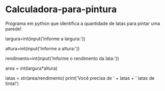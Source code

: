 # Calculadora-para-pintura
Programa em python que identifica a quantidade de latas para pintar uma parede!

largura=int(input('Informe a largura:'))


altura=int(input('Informe a altura:'))


rendimento=int(input('Informe o rendimento da lata:'))

 
area = int(largura*altura)


latas = str(area/rendimento)
print('Você precisa de  ' + latas + ' latas de tinta!')
